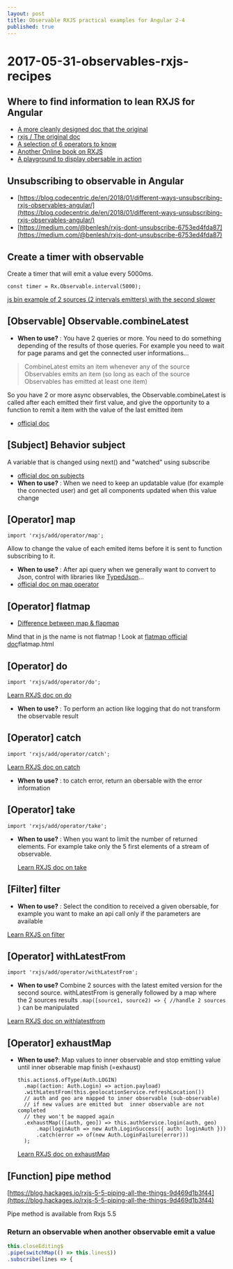```yaml
---
layout: post
title: Observable RXJS practical examples for Angular 2-4
published: true
---
```


# 2017-05-31-observables-rxjs-recipes

## Where to find information to lean RXJS for Angular

* [A more cleanly designed doc that the original](https://www.learnrxjs.io)
* [rxjs / The original doc](http://reactivex.io/rxjs/)
* [A selection of 6 operators to know](https://netbasal.com/rxjs-six-operators-that-you-must-know-5ed3b6e238a0)
* [Another Online book on RXJS](http://xgrommx.github.io/rx-book/content/observable)
* [A playground to display obersable in action](https://rxviz.com/examples/chess-game)

## Unsubscribing to observable in Angular

* [https://blog.codecentric.de/en/2018/01/different-ways-unsubscribing-rxjs-observables-angular/](https://blog.codecentric.de/en/2018/01/different-ways-unsubscribing-rxjs-observables-angular/)
* [https://medium.com/@benlesh/rxjs-dont-unsubscribe-6753ed4fda87](https://medium.com/@benlesh/rxjs-dont-unsubscribe-6753ed4fda87)

## Create a timer with observable

Create a timer that will emit a value every 5000ms.

```text
const timer = Rx.Observable.interval(5000);
```

[js bin example of 2 sources \(2 intervals emitters\) with the second slower](http://jsbin.com/vujekucuxa/1)

## \[Observable\] Observable.combineLatest

* **When to use?** : You have 2 queries or more. You need to do something depending of the results of those queries. For example  you need to wait for page params and get the connected user informations...

> CombineLatest emits an item whenever any of the source Observables emits an item \(so long as each of the source Observables has emitted at least one item\)

So you have 2 or more async observables, the Observable.combineLatest is called after each emitted their first value, and give the opportunity to a function to remit a item with the value of the last emitted item

* [official doc](http://reactivex.io/documentation/operators/combinelatest.html)

## \[Subject\] Behavior subject

A variable that is changed using next\(\) and "watched" using subscribe

* [official doc on subjects](http://reactivex.io/documentation/subject.html)
* **When to use?** : When we need to keep an updatable value \(for example the connected user\) and get all components updated when this value change

## \[Operator\] map

`import 'rxjs/add/operator/map';`

Allow to change the value of each emited items before it is sent to function subscribing to it.

* **When to use?** : After api query when we generally want to convert to Json, control with libraries like [TypedJson](https://github.com/JohnWeisz/TypedJSON)...
* [ official doc on map operator](http://reactivex.io/documentation/operators/map.html)

## \[Operator\] flatmap

* [Difference between map & flapmap](https://namitamalik.github.io/Map-vs-FlatMap/)

Mind that in js the name is not flatmap ! Look at [flatmap official doc](http://reactivex.io/documentation/operators/)flatmap.html

## \[Operator\] do

`import 'rxjs/add/operator/do';`

[Learn RXJS doc on do](https://www.learnrxjs.io/operators/utility/do.html)

* **When to use?** : To perform an action like logging that do not transform the observable result

## \[Operator\] catch

`import 'rxjs/add/operator/catch';`

[Learn RXJS doc on catch](https://www.learnrxjs.io/operators/error_handling/catch.html)

* **When to use?** : to catch error, return an obersable with the error information

## \[Operator\] take

`import 'rxjs/add/operator/take';`

* **When to use?** : When you want to limit the number of returned elements. For example take only the 5 first elements of a stream of observable.

  [Learn RXJS doc on take](https://www.learnrxjs.io/operators/filtering/take.html)

## \[Filter\] filter

* **When to use?** : Select the condition to received a given obersable, for example you want to make an api call only if the parameters are available 

[Learn RXJS on filter](https://www.learnrxjs.io/operators/filtering/filter.html)

## \[Operator\] withLatestFrom

`import 'rxjs/add/operator/withLatestFrom';`

* **When to use?** Combine 2 sources with the latest emited version for the second source. withLatestFrom is generally followed by a map where the 2 sources results `.map([source1, source2) => { //handle 2 sources }` can be manipulated

[Learn RXJS doc on withlatestfrom](https://www.learnrxjs.io/operators/combination/withlatestfrom.html)

## \[Operator\] exhaustMap

* **When to use?**: Map values to inner observable and stop emitting value until inner obserable map finish \(=exhaust\)

  ```text
  this.actions$.ofType(Auth.LOGIN)
    .map((action: Auth.Login) => action.payload)
    .withLatestFrom(this.geolocationService.refreshLocation())
    // auth and geo are mapped to inner observable (sub-observable)
    // if new values are emitted but  inner observable are not completed
    // they won't be mapped again
    .exhaustMap(([auth, geo]) => this.authService.login(auth, geo)
        .map(loginAuth => new Auth.LoginSuccess({ auth: loginAuth }))
        .catch(error => of(new Auth.LoginFailure(error)))
    );
  ```

  [Learn RXJS doc on exhaustMap](https://github.com/btroncone/learn-rxjs/blob/master/operators/transformation/exhaustmap.md)

## \[Function\] pipe method

[https://blog.hackages.io/rxjs-5-5-piping-all-the-things-9d469d1b3f44](https://blog.hackages.io/rxjs-5-5-piping-all-the-things-9d469d1b3f44)

Pipe method is available from Rxjs 5.5

### Return an observable when another observable emit a value

```typescript
this.closeEditing$ 
.pipe(switchMap(() => this.lines$))
.subscribe(lines => {
```

